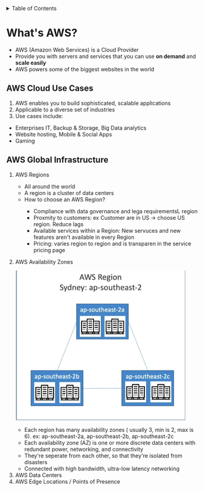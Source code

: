 

<!-- TABLE OF CONTENTS -->
<details>
  <summary>Table of Contents</summary>
  <ol>
    <li>
      <a href="#introduction">Introduction - AWS Certified Solutions Architect Associate</a>
    </li>
     <li>
      <a href="#">IAM & AWS CLI</a>
    </li>
    <li>
      <a href="#">EC2 Fundamentals</a>
    </li>
     <li>
      <a href="#">EC2 - Solutions Architect Associate Level</a>
    </li>
     <li>
      <a href="#">EC2 Instance Storage</a>
    </li>
     <li>
      <a href="#">High availability and Scalability</a>
    </li>
     <li>
      <a href="#">AWS Fundamentals: RDS + Aurora + ElastiCache</a>
    </li>
     <li>
      <a href="#">Route 53</a>
    </li>
     <li>
      <a href="#">Classic Solutions Architect Discussions</a>
    </li>
     <li>
      <a href="#">Amazon S3 Introduction</a>
    </li>
     <li>
      <a href="#">AWS SDK, IAM Roles & Policies</a>
    </li>
    <li>
      <a href="#">Advanced Amazon S3</a>
    </li>
    <li>
      <a href="#">CloudFront & AWS Global Accelerator</a>
    </li>
       <li>
      <a href="#">AWS Storage Extras</a>
    </li>
  </ol>
</details>



# What's AWS?
- AWS (Amazon Web Services) is a Cloud Provider
- Provide you with servers and services that you can use **on demand** and **scale easily**
- AWS powers some of the biggest websites in the world
 
## AWS Cloud Use Cases
1.  AWS enables you to build sophisticated, scalable applications
2.  Applicable to a  diverse set of industries
3.  Use cases include: 
- Enterprises IT, Backup & Storage, Big Data analytics
- Website hosting, Mobile & Social Apps
- Gaming

## AWS Global Infrastructure

<ol>
  <li>
  <p> AWS Regions</p>
  <ul>
  <li>All around the world</li>
    <li>A region is a cluster of data centers</li>
    <li>How to choose an AWS Region?</li>
    <ul>
    <li>
    Compliance with data governance and lega requirementsL region
    </li>
    <li>Proxmity to customers: ex Customer are in US -> choose US region. Reduce lags</li>
     <li>Available services within a Region: New servuces and new features aren't available in every Region</li>
      <li>Pricing: varies region to region and is transparen in the service pricing page</li>
    </ul>
  </ul>
  </li>
  <li><p>AWS Availability Zones</p>

  ![Availability zones](./img/avail-zones.png)

   <ul>
   <li>Each region has many availability zones ( usually 3, min is 2, max is 6). ex: ap-southeast-2a, ap-southeast-2b, ap-southeast-2c</li>
   <li>Each availability zone (AZ) is one or more discrete data centers with redundant power, networking, and connectivity </li>
   <li>They're seperate from each other, so that they're isolated from disasters</li>
   <li>Connected with high bandwidth, ultra-low latency networking</li>
  
   </ul>  
  </li>
  <li>AWS Data Centers</li>
  <li>AWS Edge Locations / Points of Presence</li>
</ol>





